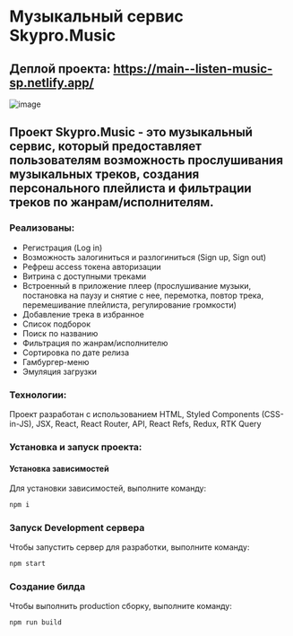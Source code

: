 # Музыкальный сервис Skypro.Music

## Деплой проекта: https://main--listen-music-sp.netlify.app/

![image](https://github.com/Christinnenko/skypro-music/assets/135636897/ef8f34c9-c670-498c-8fad-7a7598c110cf)

## Проект Skypro.Music - это музыкальный сервис, который предоставляет пользователям возможность прослушивания музыкальных треков, создания персонального плейлиста и фильтрации треков по жанрам/исполнителям.

### Реализованы:

- Регистрация (Log in)
- Возможность залогиниться и разлогиниться (Sign up, Sign out)
- Рефреш aссess токена авторизации
- Витрина с доступными треками
- Встроенный в приложение плеер (прослушивание музыки, постановка на паузу и снятие с нее, перемотка, повтор трека, перемешивание плейлиста, регулирование громкости)
- Добавление трека в избранное
- Список подборок
- Поиск по названию
- Фильтрация по жанрам/исполнителю
- Сортировка по дате релиза
- Гамбургер-меню
- Эмуляция загрузки

### Технологии:
Проект разработан с использованием HTML, Styled Components (CSS-in-JS), JSX, React, React Router, API, React Refs, Redux, RTK Query

### Установка и запуск проекта:

#### Установка зависимостей
Для установки зависимостей, выполните команду:
```sh
npm i
```

### Запуск Development сервера
Чтобы запустить сервер для разработки, выполните команду:
```sh
npm start
```

### Создание билда
Чтобы выполнить production сборку, выполните команду: 
```sh
npm run build
```

